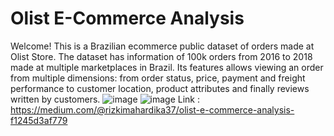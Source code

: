 # Olist E-Commerce Analysis
Welcome! This is a Brazilian ecommerce public dataset of orders made at Olist Store. The dataset has information of 100k orders from 2016 to 2018 made at multiple marketplaces in Brazil. Its features allows viewing an order from multiple dimensions: from order status, price, payment and freight performance to customer location, product attributes and finally reviews written by customers.
![image](https://github.com/rizkiajimahardika/Olist_Analysis/assets/79896604/14a44a5a-a96b-4f88-8127-9bed47f30eff)
![image](https://github.com/rizkiajimahardika/Olist_Analysis/assets/79896604/5f0a3133-6f6a-4161-b668-156df5531a98)
Link : https://medium.com/@rizkimahardika37/olist-e-commerce-analysis-f1245d3af779
